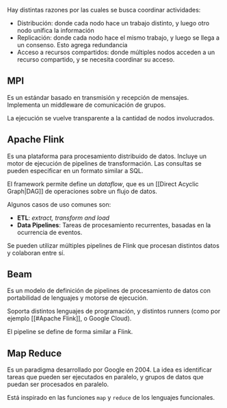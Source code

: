 Hay distintas razones por las cuales se busca coordinar actividades:

- Distribución: donde cada nodo hace un trabajo distinto, y luego otro nodo unifica la información
- Replicación: donde cada nodo hace el mismo trabajo, y luego se llega a un consenso. Esto agrega redundancia
- Acceso a recursos compartidos: donde múltiples nodos acceden a un recurso compartido, y se necesita coordinar su acceso.

## MPI

Es un estándar basado en transmisión y recepción de mensajes. Implementa un middleware de comunicación de grupos.

La ejecución se vuelve transparente a la cantidad de nodos involucrados.

## Apache Flink

Es una plataforma para procesamiento distribuido de datos. Incluye un motor de ejecución de pipelines de transformación. Las consultas se pueden especificar en un formato similar a SQL.

El framework permite define un *dataflow*, que es un [[Direct Acyclic Graph|DAG]] de operaciones sobre un flujo de datos.

Algunos casos de uso comunes son:

- **ETL**: *extract, transform and load*
- **Data Pipelines**: Tareas de procesamiento recurrentes, basadas en la ocurrencia de eventos.

Se pueden utilizar múltiples pipelines de Flink que procesan distintos datos y colaboran entre sí.

## Beam

Es un modelo de definición de pipelines de procesamiento de datos con portabilidad de lenguajes y motorse de ejecución.

Soporta distintos lenguajes de programación, y distintos runners (como por ejemplo [[#Apache Flink]], o Google Cloud).

El pipeline se define de forma similar a Flink.

## Map Reduce

Es un paradigma desarrollado por Google en 2004. La idea es identificar tareas que pueden ser ejecutados en paralelo, y grupos de datos que puedan ser procesados en paralelo.

Está inspirado en las funciones `map` y `reduce` de los lenguajes funcionales.
